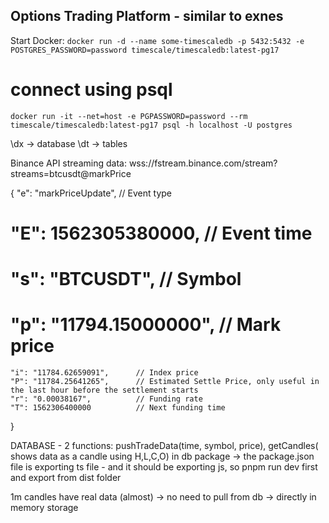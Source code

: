 ## Options Trading Platform - similar to exnes

Start Docker:
`docker run -d --name some-timescaledb -p 5432:5432 -e POSTGRES_PASSWORD=password timescale/timescaledb:latest-pg17`

# connect using psql

```
docker run -it --net=host -e PGPASSWORD=password --rm timescale/timescaledb:latest-pg17 psql -h localhost -U postgres
```

\dx -> database
\dt -> tables

Binance API streaming data:
wss://fstream.binance.com/stream?streams=btcusdt@markPrice

{
"e": "markPriceUpdate", // Event type

# "E": 1562305380000, // Event time

# "s": "BTCUSDT", // Symbol

# "p": "11794.15000000", // Mark price

    "i": "11784.62659091",		// Index price
    "P": "11784.25641265",		// Estimated Settle Price, only useful in the last hour before the settlement starts
    "r": "0.00038167",       	// Funding rate
    "T": 1562306400000       	// Next funding time

}

DATABASE - 2 functions: pushTradeData(time, symbol, price), getCandles( shows data as a candle using H,L,C,O)
in db package -> the package.json file is exporting ts file - and it should be exporting js, so pnpm run dev first and export from dist folder

1m candles have real data (almost) -> no need to pull from db -> directly in memory storage
